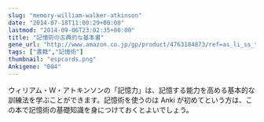 ```yaml
---
slug: "memory-william-walker-atkinson"
date: "2014-07-18T11:00:29+00:00"
lastmod: "2014-09-06T23:02:35+00:00"
title: "記憶術の古典的な基本書"
gene_url: "http://www.amazon.co.jp/gp/product/4763184873/ref=as_li_ss_tl?ie=UTF8&camp=247&creative=7399&creativeASIN=4763184873&linkCode=as2&tag=rsls-22"
tags: ["書籍","記憶術"]
thumbnail: "espcards.png"
Ankigene: "004"
---
```

ウィリアム・Ｗ・アトキンソンの「記憶力」は、記憶する能力を高める基本的な訓練法を学ぶことができます。記憶術を使うのは Anki が初めてという方は、この本で記憶術の基礎知識を身につけておくとよいでしょう。


